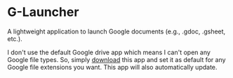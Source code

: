 # G-Launcher
A lightweight application to launch Google documents (e.g., .gdoc, .gsheet, etc.).

I don't use the default Google drive app which means I can't open any Google file types. So, simply [download](https://github.com/MichaelSenescall/G-Launcher/releases/latest/download/G-Launcher.exe) this app and set it as default for any Google file extensions you want. This app will also automatically update.
